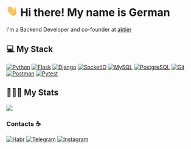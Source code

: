 


# <img src="https://raw.githubusercontent.com/ABSphreak/ABSphreak/master/gifs/Hi.gif"  width="30px"> Hi there! My name is German



I'm a Backend Developer and co-founder at <a href="https://aktier.ru/">aktier</a>



## 💻 My Stack
<a href="https://www.python.org/" target="_blank"><img src="https://img.shields.io/static/v1?style=for-the-badge&message=Python&color=262321&logo=Python&logoColor=3776AB&label=" alt="Python"></a>
<a href="https://flask.palletsprojects.com/en/2.2.x/" target="_blank"> <img src="https://img.shields.io/static/v1?style=for-the-badge&message=Flask&color=262321&logo=Flask&logoColor=FFFFFF&label=" alt="Flask"></a>
<a href="https://www.djangoproject.com/" target="_blank"> <img src="https://img.shields.io/static/v1?style=for-the-badge&message=Django&color=262321&logo=Django&logoColor=1a825b&label=" alt="Django"></a>
<a href="https://socket.io/" target="_blank"> <img src="https://img.shields.io/static/v1?style=for-the-badge&message=Socket.io&color=262321&logo=Socket.io&logoColor=FFFFFF&label=" alt="SocketIO"></a>
<a href="https://www.mysql.com/" target="_blank"> <img src="https://img.shields.io/static/v1?style=for-the-badge&message=MySQL&color=262321&logo=MySQL&logoColor=4479A1&label=" alt="MySQL"></a>
<a href="https://www.postgresql.org/" target="_blank"> <img src="https://img.shields.io/static/v1?style=for-the-badge&message=PostgreSQL&color=262321&logo=PostgreSQL&logoColor=4169E1&label=" alt="PostgreSQL"></a>
<a href="https://git-scm.com/" target="_blank"> <img src="https://img.shields.io/static/v1?style=for-the-badge&message=Git&color=262321&logo=Git&logoColor=F05032&label=" alt="Git"></a>
<a href="https://www.postman.com/" target="_blank"> <img src="https://img.shields.io/static/v1?style=for-the-badge&message=Postman&color=262321&logo=Postman&logoColor=FF6C37&label=" alt="Postman"></a>
<a href="https://docs.pytest.org/en/7.2.x/" target="_blank"> <img src="https://img.shields.io/static/v1?style=for-the-badge&message=Pytest&color=262321&logo=Pytest&logoColor=0A9EDC&label=" alt="Pytest"></a>



## 👨🏻‍💻 My Stats
<span>
  <a href="https://github.com/anuraghazra/github-readme-stats">
    <img align="center" width=450 src="https://github-readme-stats.vercel.app/api?username=porebrikk&show_icons=true&count_private=true&theme=dark" />
  </a>
</span> 
<span> </span>



### Contacts :coffee:
<a target="_blank"  href="https://career.habr.com/porebrikk"><img src="https://img.shields.io/static/v1?style=for-the-badge&message=Habr&color=262321&logo=Habr&logoColor=3776AB&label=" alt="Habr"></a>
<a target="_blank"  href="https://t.me/porebrikk"><img src="https://img.shields.io/static/v1?style=for-the-badge&message=Telegram&color=262321&logo=Telegram&logoColor=3776AB&label=" alt="Telegram"></a>
<a target="_blank"  href="https://www.instagram.com/porebrikk/"><img  src="https://img.shields.io/static/v1?style=for-the-badge&message=Instagram&color=262321&logo=Instagram&logoColor=d96a6a&label=" alt="Instagram"></a>

